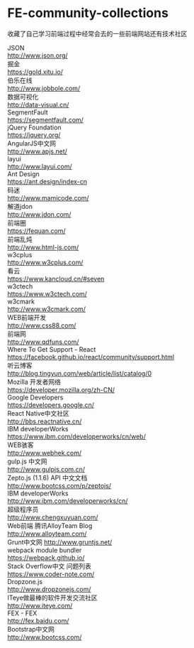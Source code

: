 # FE-community-collections
收藏了自己学习前端过程中经常会去的一些前端网站还有技术社区

JSON  
http://www.json.org/  
掘金  
https://gold.xitu.io/  
伯乐在线  
http://www.jobbole.com/  
数据可视化   
http://data-visual.cn/  
SegmentFault   
https://segmentfault.com/  
jQuery Foundation   
https://jquery.org/  
AngularJS中文网   
http://www.apjs.net/  
layui  
http://www.layui.com/  
Ant Design  
https://ant.design/index-cn  
码迷  
http://www.mamicode.com/   
解道jdon  
http://www.jdon.com/  
前端圈  
https://fequan.com/  
前端乱炖  
http://www.html-js.com/  
w3cplus  
http://www.w3cplus.com/  
看云  
https://www.kancloud.cn/#seven  
w3ctech  
https://www.w3ctech.com/  
w3cmark  
http://www.w3cmark.com/  
WEB前端开发  
http://www.css88.com/  
前端网  
http://www.qdfuns.com/  
Where To Get Support - React  
https://facebook.github.io/react/community/support.html  
听云博客  
http://blog.tingyun.com/web/article/list/catalog/0  
Mozilla 开发者网络  
https://developer.mozilla.org/zh-CN/  
Google Developers  
https://developers.google.cn/  
React Native中文社区  
http://bbs.reactnative.cn/  
IBM developerWorks  
https://www.ibm.com/developerworks/cn/web/  
WEB骇客  
http://www.webhek.com/  
gulp.js 中文网  
http://www.gulpjs.com.cn/   
Zepto.js (1.1.6) API 中文文档  
http://www.bootcss.com/p/zeptojs/  
IBM developerWorks  
http://www.ibm.com/developerworks/cn/  
超级程序员  
http://www.chengxuyuan.com/  
Web前端 腾讯AlloyTeam Blog  
http://www.alloyteam.com/  
Grunt中文网
http://www.gruntjs.net/  
webpack module bundler  
https://webpack.github.io/  
Stack Overflow中文 问题列表  
https://www.coder-note.com/  
Dropzone.js  
http://www.dropzonejs.com/  
ITeye做最棒的软件开发交流社区  
http://www.iteye.com/  
FEX - FEX  
http://fex.baidu.com/  
Bootstrap中文网  
http://www.bootcss.com/  
